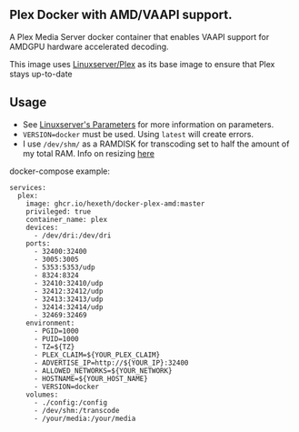 ## Plex Docker with AMD/VAAPI support.

A Plex Media Server docker container that enables VAAPI support for AMDGPU hardware accelerated decoding.

This image uses [Linuxserver/Plex](https://hub.docker.com/r/linuxserver/plex) as its base image to ensure that Plex stays up-to-date
 
## Usage 
- See [Linuxserver's Parameters](https://github.com/linuxserver/docker-plex#Parameters) for more information on parameters. 
- `VERSION=docker` must be used. Using `latest` will create errors.
- I use `/dev/shm/` as a RAMDISK for transcoding set to half the amount of my total RAM. Info on resizing [here](https://masukkhan.wordpress.com/2015/12/09/resize-devshm-filesystem-in-linux/)

docker-compose example:
``` docker-compose
services:
  plex:
    image: ghcr.io/hexeth/docker-plex-amd:master
    privileged: true
    container_name: plex
    devices:
      - /dev/dri:/dev/dri
    ports:
      - 32400:32400
      - 3005:3005
      - 5353:5353/udp
      - 8324:8324
      - 32410:32410/udp
      - 32412:32412/udp
      - 32413:32413/udp
      - 32414:32414/udp
      - 32469:32469
    environment:
      - PGID=1000
      - PUID=1000
      - TZ=${TZ}
      - PLEX_CLAIM=${YOUR_PLEX_CLAIM}
      - ADVERTISE_IP=http://${YOUR_IP}:32400
      - ALLOWED_NETWORKS=${YOUR_NETWORK}
      - HOSTNAME=${YOUR_HOST_NAME}
      - VERSION=docker
    volumes:
      - ./config:/config
      - /dev/shm:/transcode
      - /your/media:/your/media
```
